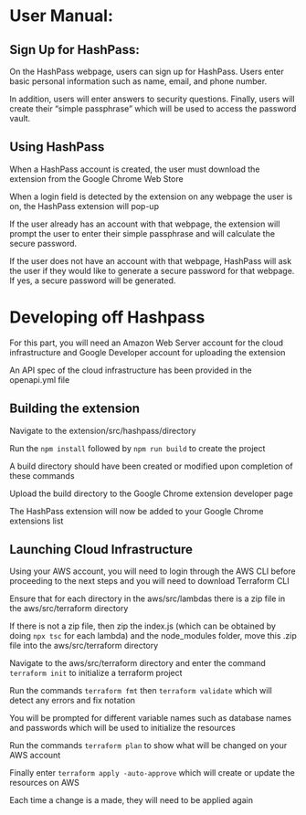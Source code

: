 # User Manual:

## Sign Up for HashPass:
On the HashPass webpage, users can sign up for HashPass.
Users enter basic personal information such as name, email, and phone number.

In addition, users will enter answers to security questions.
Finally, users will create their “simple passphrase” which will be used to access the password vault.

## Using HashPass

When a HashPass account is created, the user must download the extension from the Google Chrome Web Store

When a login field is detected by the extension on any webpage the user is on, the HashPass extension will pop-up

If the user already has an account with that webpage, the extension will prompt the user to enter their simple passphrase and will calculate the secure password.

If the user does not have an account with that webpage, HashPass will ask the user if they would like to generate a secure password for that webpage. If yes, a secure password will be generated.

# Developing off Hashpass

For this part, you will need an Amazon Web Server account for the cloud infrastructure and Google Developer account for uploading the extension

An API spec of the cloud infrastructure has been provided in the openapi.yml file

## Building the extension

Navigate to the extension/src/hashpass/directory

Run the `npm install` followed by `npm run build` to create the project

A build directory should have been created or modified upon completion of these commands

Upload the build directory to the Google Chrome extension developer page 

The HashPass extension will now be added to your Google Chrome extensions list

## Launching Cloud Infrastructure

Using your AWS account, you will need to login through the AWS CLI before proceeding to the next steps and you will need to download Terraform CLI

Ensure that for each directory in the aws/src/lambdas there is a zip file in the aws/src/terraform directory

If there is not a zip file, then zip the index.js (which can be obtained by doing `npx tsc` for each lambda) and the node_modules folder, move this .zip file into the aws/src/terraform directory

Navigate to the aws/src/terraform directory and enter the command `terraform init` to initialize a terraform project

Run the commands `terraform fmt` then `terraform validate` which will detect any errors and fix notation

You will be prompted for different variable names such as database names and passwords which will be used to initialize the resources

Run the commands `terraform plan` to show what will be changed on your AWS account

Finally enter `terraform apply -auto-approve` which will create or update the resources on AWS

Each time a change is a made, they will need to be applied again